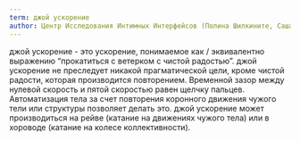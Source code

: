 ```yaml
---
term: джой ускорение
author: Центр Исследования Интимных Интерфейсов (Полина Шилкините, Саша Пистолетова, Йожи Столет)
---
```

джой ускорение - это ускорение, понимаемое как / эквивалентно выражению “прокатиться с ветерком с чистой радостью”. джой ускорение не преследует никакой прагматической цели, кроме чистой радости, которая производится повторением. Временной зазор между нулевой скорость и пятой скоростью равен щелчку пальцев. Автоматизация тела за счет повторения коронного движения чужого тели или структуры позволяет делать это. джой ускорение может производиться на рейве (катание на движениях чужого тела) или в хороводе (катание на колесе коллективности).
